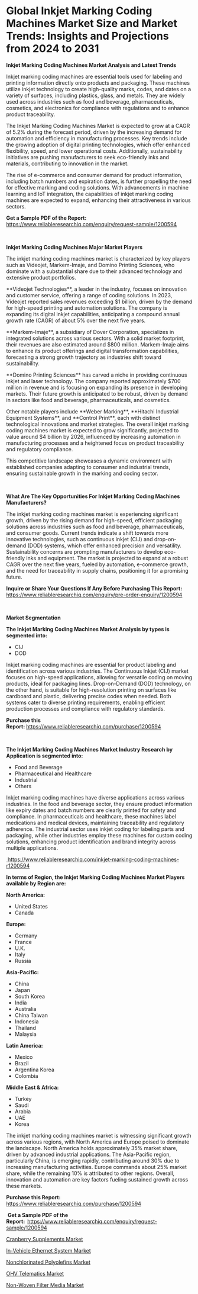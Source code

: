 <p><h1>Global Inkjet Marking Coding Machines Market Size and Market Trends: Insights and Projections from 2024 to 2031</h1></p><p><strong>Inkjet Marking Coding Machines Market Analysis and Latest Trends</strong></p>
<p><p>Inkjet marking coding machines are essential tools used for labeling and printing information directly onto products and packaging. These machines utilize inkjet technology to create high-quality marks, codes, and dates on a variety of surfaces, including plastics, glass, and metals. They are widely used across industries such as food and beverage, pharmaceuticals, cosmetics, and electronics for compliance with regulations and to enhance product traceability.</p><p>The Inkjet Marking Coding Machines Market is expected to grow at a CAGR of 5.2% during the forecast period, driven by the increasing demand for automation and efficiency in manufacturing processes. Key trends include the growing adoption of digital printing technologies, which offer enhanced flexibility, speed, and lower operational costs. Additionally, sustainability initiatives are pushing manufacturers to seek eco-friendly inks and materials, contributing to innovation in the market.</p><p>The rise of e-commerce and consumer demand for product information, including batch numbers and expiration dates, is further propelling the need for effective marking and coding solutions. With advancements in machine learning and IoT integration, the capabilities of inkjet marking coding machines are expected to expand, enhancing their attractiveness in various sectors.</p></p>
<p><strong>Get a Sample PDF of the Report:&nbsp;</strong> <a href="https://www.reliableresearchiq.com/enquiry/request-sample/1200594">https://www.reliableresearchiq.com/enquiry/request-sample/1200594</a></p>
<p>&nbsp;</p>
<p><strong>Inkjet Marking Coding Machines Major Market Players</strong></p>
<p><p>The inkjet marking coding machines market is characterized by key players such as Videojet, Markem-Imaje, and Domino Printing Sciences, who dominate with a substantial share due to their advanced technology and extensive product portfolios. </p><p>**Videojet Technologies**, a leader in the industry, focuses on innovation and customer service, offering a range of coding solutions. In 2023, Videojet reported sales revenues exceeding $1 billion, driven by the demand for high-speed printing and automation solutions. The company is expanding its digital inkjet capabilities, anticipating a compound annual growth rate (CAGR) of about 5% over the next five years.</p><p>**Markem-Imaje**, a subsidiary of Dover Corporation, specializes in integrated solutions across various sectors. With a solid market footprint, their revenues are also estimated around $800 million. Markem-Imaje aims to enhance its product offerings and digital transformation capabilities, forecasting a strong growth trajectory as industries shift toward sustainability.</p><p>**Domino Printing Sciences** has carved a niche in providing continuous inkjet and laser technology. The company reported approximately $700 million in revenue and is focusing on expanding its presence in developing markets. Their future growth is anticipated to be robust, driven by demand in sectors like food and beverage, pharmaceuticals, and cosmetics.</p><p>Other notable players include **Weber Marking**, **Hitachi Industrial Equipment Systems**, and **Control Print**, each with distinct technological innovations and market strategies. The overall inkjet marking coding machines market is expected to grow significantly, projected to value around $4 billion by 2026, influenced by increasing automation in manufacturing processes and a heightened focus on product traceability and regulatory compliance.</p><p>This competitive landscape showcases a dynamic environment with established companies adapting to consumer and industrial trends, ensuring sustainable growth in the marking and coding sector.</p></p>
<p>&nbsp;</p>
<p><strong>What Are The Key Opportunities For Inkjet Marking Coding Machines Manufacturers?</strong></p>
<p><p>The inkjet marking coding machines market is experiencing significant growth, driven by the rising demand for high-speed, efficient packaging solutions across industries such as food and beverage, pharmaceuticals, and consumer goods. Current trends indicate a shift towards more innovative technologies, such as continuous inkjet (CIJ) and drop-on-demand (DOD) systems, which offer enhanced precision and versatility. Sustainability concerns are prompting manufacturers to develop eco-friendly inks and equipment. The market is projected to expand at a robust CAGR over the next five years, fueled by automation, e-commerce growth, and the need for traceability in supply chains, positioning it for a promising future.</p></p>
<p><strong>Inquire or Share Your Questions If Any Before Purchasing This Report:</strong> <a href="https://www.reliableresearchiq.com/enquiry/pre-order-enquiry/1200594">https://www.reliableresearchiq.com/enquiry/pre-order-enquiry/1200594</a></p>
<p>&nbsp;</p>
<p><strong>Market Segmentation</strong></p>
<p><strong>The Inkjet Marking Coding Machines Market Analysis by types is segmented into:</strong></p>
<p><ul><li>CIJ</li><li>DOD</li></ul></p>
<p><p>Inkjet marking coding machines are essential for product labeling and identification across various industries. The Continuous Inkjet (CIJ) market focuses on high-speed applications, allowing for versatile coding on moving products, ideal for packaging lines. Drop-on-Demand (DOD) technology, on the other hand, is suitable for high-resolution printing on surfaces like cardboard and plastic, delivering precise codes when needed. Both systems cater to diverse printing requirements, enabling efficient production processes and compliance with regulatory standards.</p></p>
<p><strong>Purchase this Report:&nbsp;</strong><a href="https://www.reliableresearchiq.com/purchase/1200594">https://www.reliableresearchiq.com/purchase/1200594</a></p>
<p>&nbsp;</p>
<p><strong>The Inkjet Marking Coding Machines Market Industry Research by Application is segmented into:</strong></p>
<p><ul><li>Food and Beverage</li><li>Pharmaceutical and Healthcare</li><li>Industrial</li><li>Others</li></ul></p>
<p><p>Inkjet marking coding machines have diverse applications across various industries. In the food and beverage sector, they ensure product information like expiry dates and batch numbers are clearly printed for safety and compliance. In pharmaceuticals and healthcare, these machines label medications and medical devices, maintaining traceability and regulatory adherence. The industrial sector uses inkjet coding for labeling parts and packaging, while other industries employ these machines for custom coding solutions, enhancing product identification and brand integrity across multiple applications.</p></p>
<p><a href="https://www.reliableresearchiq.com/inkjet-marking-coding-machines-r1200594">&nbsp;https://www.reliableresearchiq.com/inkjet-marking-coding-machines-r1200594</a></p>
<p><strong>In terms of Region, the Inkjet Marking Coding Machines Market Players available by Region are:</strong></p>
<p>
    <p> <strong> North America: </strong>
        <ul>
            <li>United States</li>
            <li>Canada</li>
        </ul>
        </p> 
    <p> <strong> Europe: </strong>
        <ul>
            <li>Germany</li>
            <li>France</li>
            <li>U.K.</li>
            <li>Italy</li>
            <li>Russia</li>
        </ul>
        </p> 
    <p> <strong> Asia-Pacific: </strong>
        <ul>
            <li>China</li>
            <li>Japan</li>
            <li>South Korea</li>
            <li>India</li>
            <li>Australia</li>
            <li>China Taiwan</li>
            <li>Indonesia</li>
            <li>Thailand</li>
            <li>Malaysia</li>
        </ul>
        </p> 
    <p> <strong> Latin America: </strong>
        <ul>
            <li>Mexico</li>
            <li>Brazil</li>
            <li>Argentina Korea</li>
            <li>Colombia</li>
        </ul>
        </p> 
    <p> <strong> Middle East & Africa: </strong>
        <ul>
            <li>Turkey</li>
            <li>Saudi</li>
            <li>Arabia</li>
            <li>UAE</li>
            <li>Korea</li>
        </ul>
    </p>
    </p>
<p><p>The inkjet marking coding machines market is witnessing significant growth across various regions, with North America and Europe poised to dominate the landscape. North America holds approximately 35% market share, driven by advanced industrial applications. The Asia-Pacific region, particularly China, is emerging rapidly, contributing around 30% due to increasing manufacturing activities. Europe commands about 25% market share, while the remaining 10% is attributed to other regions. Overall, innovation and automation are key factors fueling sustained growth across these markets.</p></p>
<p><strong>Purchase this Report: </strong><a href="https://www.reliableresearchiq.com/purchase/1200594">https://www.reliableresearchiq.com/purchase/1200594</a></p>
<p>&nbsp;<strong>Get a Sample PDF of the Report:&nbsp;&nbsp;</strong><a href="https://www.reliableresearchiq.com/enquiry/request-sample/1200594">https://www.reliableresearchiq.com/enquiry/request-sample/1200594</a></p>
<p><strong></strong></p>
<p><p><a href="https://www.linkedin.com/pulse/analyzing-key-drivers-cranberry-supplements-market-trends-ixqqe?trackingId=tq7QiDE5RV%2Bdet8lS0%2FaTA%3D%3D">Cranberry Supplements Market</a></p><p><a href="https://www.linkedin.com/pulse/exploring-in-vehicle-ethernet-system-market-dynamics-global-esrue?trackingId=xvZ5norBTVGdXUQUVP1qKA%3D%3D">In-Vehicle Ethernet System Market</a></p><p><a href="https://issuu.com/reportprime-2/docs/nonchlorinated-polyolefins-market-s_cba224459b5df6">Nonchlorinated Polyolefins Market</a></p><p><a href="https://www.linkedin.com/pulse/exploring-ohv-telematics-market-dynamics-revenue-analysis-vneee?trackingId=2GjLcOscRVagAW9Dp4OQCw%3D%3D">OHV Telematics Market</a></p><p><a href="https://issuu.com/reportprime-2/docs/non-woven-filter-media-market-size-_d8edca008bb843">Non-Woven Filter Media Market</a></p></p>